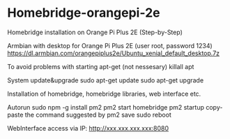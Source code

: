 # Homebridge-orangepi-2e
Homebridge installation on Orange Pi Plus 2E (Step-by-Step)

Armbian with desktop for Orange Pi Plus 2E (user root, password 1234)
https://dl.armbian.com/orangepiplus2e/Ubuntu_xenial_default_desktop.7z

To avoid problems with starting apt-get (not nessesary)
killall apt

System update&upgrade
sudo apt-get update
sudo apt-get upgrade

Installation of homebridge, homebridge libraries, web interface etc.

Autorun
sudo npm -g install pm2
pm2 start homebridge
pm2 startup
copy-paste the command suggested by 
pm2 save
sudo reboot

WebInterface access via IP: http://xxx.xxx.xxx.xxx:8080
